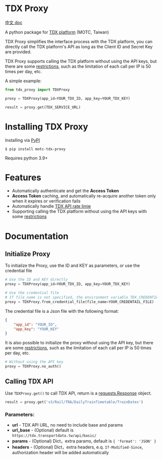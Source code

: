 # TDX Proxy

[中文 doc](https://github.com/chihsuanwu/tdx-proxy/blob/main/README.md)

A python package for [TDX platform](https://tdx.transportdata.tw/) (MOTC, Taiwan)

TDX Proxy simplifies the interface process with the TDX platform, you can directly call the TDX platform's API as long as the Client ID and Secret Key are provided.

TDX Proxy supports calling the TDX platform without using the API keys, but there are some [restrictions](https://tdx.transportdata.tw/api-service/swagger), such as the limitation of each call per IP is 50 times per day, etc.

A simple example:

```python
from tdx_proxy import TDXProxy

proxy = TDXProxy(app_id=YOUR_TDX_ID, app_key=YOUR_TDX_KEY)

result = proxy.get(TDX_SERVICE_URL)
```

# Installing TDX Proxy

Installing via [PyPI](https://pypi.org/project/motc-tdx-proxy/)

```console
$ pip install motc-tdx-proxy
```

Requires python 3.9+

# Features

- Automatically authenticate and get the **Access Token**
- **Access Token** caching, and automatically re-acquire another token only when it expires or verification fails
- Automatically handle [TDX API rate limie](https://github.com/tdxmotc/SampleCode#api%E4%BD%BF%E7%94%A8%E6%AC%A1%E6%95%B8%E9%99%90%E5%88%B6)
- Supporting calling the TDX platform without using the API keys with some [restrictions](https://tdx.transportdata.tw/api-service/swagger)

# Documentation

## Initialize Proxy

To initialize the Proxy, use the ID and KEY as parameters, or use the credential file

```python
# Use the ID and KEY directly
proxy = TDXProxy(app_id=YOUR_TDX_ID, app_key=YOUR_TDX_KEY)

# Use the credential file
# If file_name is not specified, the environment variable TDX_CREDENTIALS_FILE will be used by default
proxy = TDXProxy.from_credential_file(file_name=YOUR_CREDENTAIL_FILE)
```

The credential file is a Json file with the following format:
```json
{
    "app_id": "YOUR_ID",
    "app_key": "YOUR_KEY"
}
```

It is also possible to initialize the proxy without using the API key, but there are some [restrictions](https://tdx.transportdata.tw/api-service/swagger),
such as the limitation of each call per IP is 50 times per day, etc.

```python
# Without using the API key
proxy = TDXProxy.no_auth()
```

## Calling TDX API

Use `TDXProxy.get()` to call TDX API, return is a [requests.Response](https://requests.readthedocs.io/en/latest/api/#requests.Response) object.

```python
result = proxy.get('v3/Rail/TRA/DailyTrainTimetable/TrainDates')
```

### **Parameters:**
- **url** - TDX API URL, no need to include base and params
- **url_base** - (Optional) default is `https://tdx.transportdata.tw/api/basic/`
- **params** - (Optional) Dict，extra params, default is `{ 'format': 'JSON' }`
- **headers** - (Optional) Dict，extra headers, e.q. `If-Modified-Since`, authorization header will be added automatically